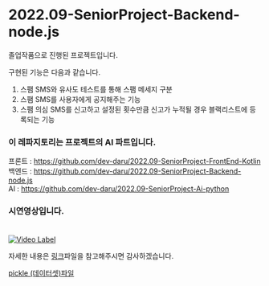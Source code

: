 # 2022.09-SeniorProject-Backend-node.js

졸업작품으로 진행된 프로젝트입니다.

구현된 기능은 다음과 같습니다.

1. 스팸 SMS와 유사도 테스트를 통해 스팸 메세지 구분
2. 스팸 SMS를 사용자에게 공지해주는 기능
3. 스팸 의심 SMS를 신고하고 설정된 횟수만큼 신고가 누적될 경우 블랙리스트에 등록되는 기능

### 이 레파지토리는 프로젝트의 AI 파트입니다.

프론트 : https://github.com/dev-daru/2022.09-SeniorProject-FrontEnd-Kotlin<br>
백엔드 : https://github.com/dev-daru/2022.09-SeniorProject-Backend-node.js<br>
AI : https://github.com/dev-daru/2022.09-SeniorProject-Ai-python<br>

### 시연영상입니다.<br><br>
[![Video Label](http://img.youtube.com/vi/RctHAG5oD1M/0.jpg)](https://www.youtube.com/watch?v=RctHAG5oD1M)

자세한 내용은 [링크](https://github.com/SeniorProjectHoseo2022/Backend/blob/main/report.pdf)파일을 참고해주시면 감사하겠습니다.

[pickle (데이터셋)파일](https://drive.google.com/file/d/1bE4ZD7y-0msiEb7BKOYVQ-zQjULOF6o3/view?usp=sharing)
